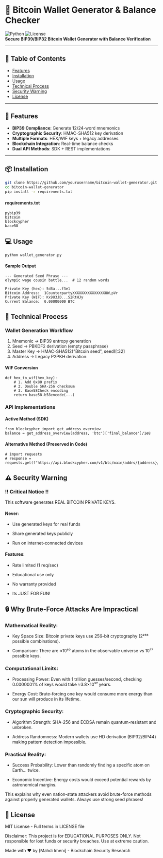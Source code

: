 # 🔐 Bitcoin Wallet Generator & Balance Checker  
![Python](https://img.shields.io/badge/Python-3.8%2B-blue) 
![License](https://img.shields.io/badge/License-MIT-green)  
**Secure BIP39/BIP32 Bitcoin Wallet Generator with Balance Verification**

---

## 📖 Table of Contents
- [Features](#-features)
- [Installation](#-installation)
- [Usage](#-usage)
- [Technical Process](#-technical-process)
- [Security Warning](#%EF%B8%8F-security-warning)
- [License](#-license)

---

## 🚀 Features
- **BIP39 Compliance**: Generate 12/24-word mnemonics
- **Cryptographic Security**: HMAC-SHA512 key derivation
- **Multiple Formats**: HEX/WIF keys + legacy addresses
- **Blockchain Integration**: Real-time balance checks
- **Dual API Methods**: SDK + REST implementations

---

## 📦 Installation
```bash
git clone https://github.com/yourusername/bitcoin-wallet-generator.git
cd bitcoin-wallet-generator
pip install -r requirements.txt
```

#### requirements.txt
```
pybip39
bitcoin
blockcypher
base58
```

## 💻 Usage
```
python wallet_generator.py
```

#### Sample Output
```
--- Generated Seed Phrase ---
olympic wage cousin battle...  # 12 random words

Private Key (hex): 5d8a...f3e1
Bitcoin Address:  1CounterpartyXXXXXXXXXXXXXXXUWLpVr
Private Key (WIF): Kx983JD...S2RtHJy
Current Balance:  0.00000000 BTC
```
## 🔧 Technical Process
### Wallet Generation Workflow
1. Mnemonic → BIP39 entropy generation
2. Seed → PBKDF2 derivation (empty passphrase)
3. Master Key → HMAC-SHA512("Bitcoin seed", seed)[:32]
4. Address → Legacy P2PKH derivation

#### WIF Conversion
```
def hex_to_wif(hex_key):
    # 1. Add 0x80 prefix
    # 2. Double SHA-256 checksum
    # 3. Base58Check encoding
    return base58.b58encode(...)
```
### API Implementations
#### Active Method (SDK)
```
from blockcypher import get_address_overview
balance = get_address_overview(address, 'btc')['final_balance']/1e8
```

#### Alternative Method (Preserved in Code)
```
# import requests
# response = requests.get(f"https://api.blockcypher.com/v1/btc/main/addrs/{address}/balance")
```

## ⚠️ Security Warning
### ‼️ Critical Notice ‼️
This software generates REAL BITCOIN PRIVATE KEYS.

#### Never:

- Use generated keys for real funds

- Share generated keys publicly

- Run on internet-connected devices

#### Features:

- Rate limited (1 req/sec)

- Educational use only

- No warranty provided
- Its JUST FOR FUN!

## 🔒 Why Brute-Force Attacks Are Impractical
### Mathematical Reality:
- Key Space Size: Bitcoin private keys use 256-bit cryptography (2²⁵⁶ possible combinations).

- Comparison: There are ≈10⁸⁰ atoms in the observable universe vs 10⁷⁷ possible keys.

### Computational Limits:
- Processing Power: Even with 1 trillion guesses/second, checking 0.0000001% of keys would take ≈3.8×10⁵⁷ years.

- Energy Cost: Brute-forcing one key would consume more energy than our sun will produce in its lifetime.

### Cryptographic Security:
- Algorithm Strength: SHA-256 and ECDSA remain quantum-resistant and unbroken.

- Address Randomness: Modern wallets use HD derivation (BIP32/BIP44) making pattern detection impossible.

### Practical Reality:
- Success Probability: Lower than randomly finding a specific atom on Earth... twice.

- Economic Incentive: Energy costs would exceed potential rewards by astronomical margins.

This explains why even nation-state attackers avoid brute-force methods against properly generated wallets. Always use strong seed phrases!

## 📜 License
MIT License - Full terms in LICENSE file

Disclaimer: This project is for EDUCATIONAL PURPOSES ONLY. Not responsible for lost funds or security breaches. Use at extreme caution.

Made with ❤️ by [Mahdi Imeni] - Blockchain Security Research






